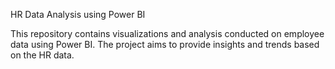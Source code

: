 HR Data Analysis using Power BI

This repository contains visualizations and analysis conducted on employee data using Power BI. The project aims to provide insights and trends based on the HR data.
